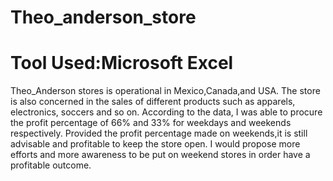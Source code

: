 # Theo_anderson_store
# Tool Used:Microsoft Excel
Theo_Anderson stores is operational in Mexico,Canada,and USA. The store is also concerned in the sales of different products such as apparels, electronics, soccers and so on.
According to the data, I was able to procure the profit percentage of 66% and 33% for weekdays and weekends respectively. Provided the profit percentage made on weekends,it is still advisable and profitable to keep the store open.
I would propose more efforts and more awareness to be put on weekend stores in order have a profitable outcome.


